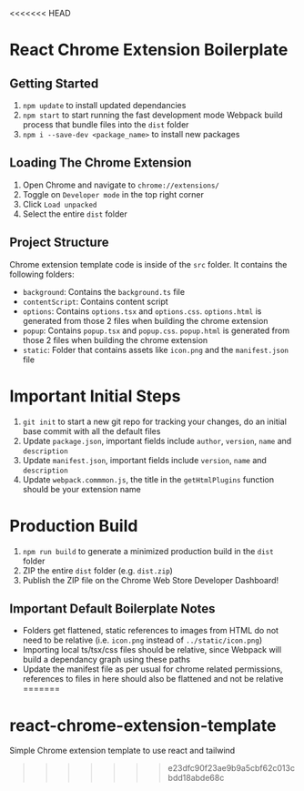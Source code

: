 <<<<<<< HEAD
# React Chrome Extension Boilerplate

## Getting Started

1. `npm update` to install updated dependancies
2. `npm start` to start running the fast development mode Webpack build process that bundle files into the `dist` folder
3. `npm i --save-dev <package_name>` to install new packages

## Loading The Chrome Extension

1. Open Chrome and navigate to `chrome://extensions/`
2. Toggle on `Developer mode` in the top right corner
3. Click `Load unpacked`
4. Select the entire `dist` folder

## Project Structure
Chrome extension template code is inside of the `src` folder. It contains the following folders: 
- `background`: Contains the `background.ts` file 
- `contentScript`: Contains content script 
- `options`: Contains `options.tsx` and `options.css`. `options.html` is generated from those 2 files when building the chrome extension
- `popup`: Contains `popup.tsx` and `popup.css`. `popup.html` is generated from those 2 files when building the chrome extension
- `static`: Folder that contains assets like `icon.png` and the `manifest.json` file

# Important Initial Steps

1. `git init` to start a new git repo for tracking your changes, do an initial base commit with all the default files
2. Update `package.json`, important fields include `author`, `version`, `name` and `description`
3. Update `manifest.json`, important fields include `version`, `name` and `description`
4. Update `webpack.commmon.js`, the title in the `getHtmlPlugins` function should be your extension name

# Production Build

1. `npm run build` to generate a minimized production build in the `dist` folder
2. ZIP the entire `dist` folder (e.g. `dist.zip`)
3. Publish the ZIP file on the Chrome Web Store Developer Dashboard!

## Important Default Boilerplate Notes

- Folders get flattened, static references to images from HTML do not need to be relative (i.e. `icon.png` instead of `../static/icon.png`)
- Importing local ts/tsx/css files should be relative, since Webpack will build a dependancy graph using these paths
- Update the manifest file as per usual for chrome related permissions, references to files in here should also be flattened and not be relative
=======
# react-chrome-extension-template
Simple Chrome extension template to use react and tailwind
>>>>>>> e23dfc90f23ae9b9a5cbf62c013cbdd18abde68c
